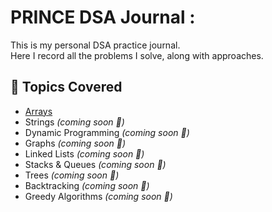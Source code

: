 # PRINCE DSA Journal : 
This is my personal DSA practice journal.  
Here I record all the problems I solve, along with approaches.

##  📂 Topics Covered
- [Arrays](./Arrays/README.md)
- Strings _(coming soon 🚀)_
- Dynamic Programming _(coming soon 🚀)_
- Graphs _(coming soon 🚀)_
- Linked Lists _(coming soon 🚀)_
- Stacks & Queues _(coming soon 🚀)_
- Trees _(coming soon 🚀)_
- Backtracking _(coming soon 🚀)_
- Greedy Algorithms _(coming soon 🚀)_
